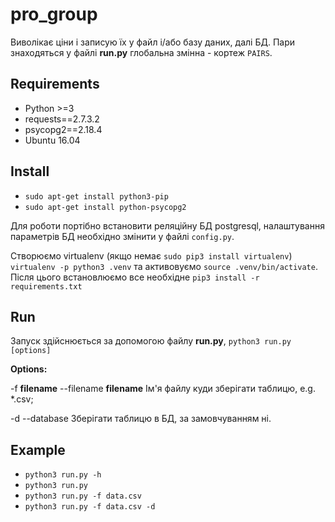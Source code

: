 # pro_group
Виволікає ціни і записую їх у файл і/або базу даних, далі БД.
Пари знаходяться у файлі **run.py** глобальна змінна - кортеж `PAIRS`. 

## Requirements
- Python >=3
- requests==2.7.3.2
- psycopg2==2.18.4
- Ubuntu 16.04

## Install
- `sudo apt-get install python3-pip`
- `sudo apt-get install python-psycopg2`


Для роботи портібно встановити реляційну БД postgresql,
налаштування параметрів БД необхідно змінити у файлі `config.py`.

Створюємо virtualenv (якщо немає `sudo pip3 install virtualenv`) `virtualenv -p python3 .venv` та активовуємо `source .venv/bin/activate`. Після цього встановлюємо все необхідне `pip3 install -r requirements.txt`

## Run
Запуск здійснюється за допомогою файлу **run.py**, `python3 run.py [options]`

**Options:**

-f **filename**
--filename **filename**
    Ім'я файлу куди зберігати таблицю, e.g. *.csv;
    
-d
--database
    Зберігати таблицю в БД, за замовчуванням ні.
    
## Example
- `python3 run.py -h`
- `python3 run.py`
- `python3 run.py -f data.csv`
- `python3 run.py -f data.csv -d`
